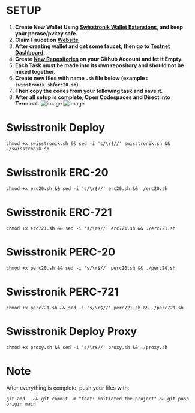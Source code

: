 # SETUP 
  1. **Create New Wallet Using [Swisstronik Wallet Extensions](https://chromewebstore.google.com/detail/swisstronik/acfhdnikkbldnocbgmfginnmhjfkimjo), and keep your phrase/pvkey safe.**
  2. **Claim Faucet on [Website](https://faucet.testnet.swisstronik.com/)**
  3. **After creating wallet and get some faucet, then go to [Testnet Dashboard](https://www.swisstronik.com/testnet2/dashboard).**
  4. **Create [New Repositories](https://github.com/new) on your Github Account and let it Empty.**
  5. **Each Task must be made into its own repository and should not be mixed together.**
  6. **Create new files with name `.sh` file below (example : `swisstronik.sh`/`erc20.sh`).**
  7. **Then copy the codes from your following task and save it.**
  8. **After all setup is complete, Open Codespaces and Direct into Terminal.**
  ![image](https://github.com/user-attachments/assets/e2139d32-ab86-4b16-be49-c6f85b0f91d5)
  ![image](https://github.com/user-attachments/assets/72508f17-cbf5-43e8-b2cb-60334c87542a)

# Swisstronik Deploy
```shell
chmod +x swisstronik.sh && sed -i 's/\r$//' swisstronik.sh && ./swisstronik.sh
```

# Swisstronik ERC-20
```shell
chmod +x erc20.sh && sed -i 's/\r$//' erc20.sh && ./erc20.sh
```

# Swisstronik ERC-721
```shell
chmod +x erc721.sh && sed -i 's/\r$//' erc721.sh && ./erc721.sh
```

# Swisstronik PERC-20
```shell
chmod +x perc20.sh && sed -i 's/\r$//' perc20.sh && ./perc20.sh
```

# Swisstronik PERC-721
```shell
chmod +x perc721.sh && sed -i 's/\r$//' perc721.sh && ./perc721.sh
```

# Swisstronik Deploy Proxy
```shell
chmod +x proxy.sh && sed -i 's/\r$//' proxy.sh && ./proxy.sh
```
# Note
After everything is complete, push your files with: 
```shell
git add . && git commit -m "feat: initiated the project" && git push origin main
```

